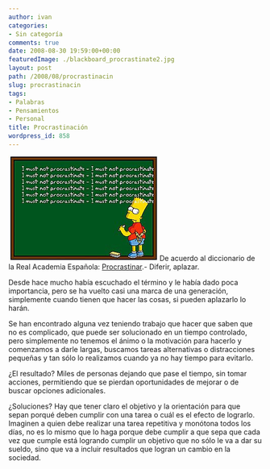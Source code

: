 ```yaml
---
author: ivan
categories:
- Sin categoría
comments: true
date: 2008-08-30 19:59:00+00:00
featuredImage: ./blackboard_procrastinate2.jpg
layout: post
path: /2008/08/procrastinacin
slug: procrastinacin
tags:
- Palabras
- Pensamientos
- Personal
title: Procrastinación
wordpress_id: 858
---
```


[![](./blackboard_procrastinate2.jpg)](https://2.bp.blogspot.com/_T2UWuNJg3dQ/SLltkgMccGI/AAAAAAAAA10/wxDFDRSatVs/s1600-h/blackboard_procrastinate2.jpg)De acuerdo al diccionario de la Real Academia Española:
[Procrastinar](https://buscon.rae.es/draeI/SrvltGUIBusUsual?TIPO_HTML=2&TIPO_BUS=3&LEMA=procrastinar).- Diferir, aplazar.

Desde hace mucho había escuchado el término y le había dado poca importancia, pero se ha vuelto casi una marca de una generación, simplemente cuando tienen que hacer las cosas, si pueden aplazarlo lo harán.

Se han encontrado alguna vez teniendo trabajo que hacer que saben que no es complicado, que puede ser solucionado en un tiempo controlado, pero simplemente no tenemos el ánimo o la motivación para hacerlo y comenzamos a darle largas, buscamos tareas alternativas o distracciones pequeñas y tan sólo lo realizamos cuando ya no hay tiempo para evitarlo.

¿El resultado? Miles de personas dejando que pase el tiempo, sin tomar acciones, permitiendo que se pierdan oportunidades de mejorar o de buscar opciones adicionales.

¿Soluciones? Hay que tener claro el objetivo y la orientación para que sepan porqué deben cumplir con una tarea o cuál es el efecto de lograrlo. Imaginen a quien debe realizar una tarea repetitiva y monótona todos los días, no es lo mismo que lo haga porque debe cumplir a que sepa que cada vez que cumple está logrando cumplir un objetivo que no sólo le va a dar su sueldo, sino que va a incluir resultados que logran un cambio en la sociedad.
